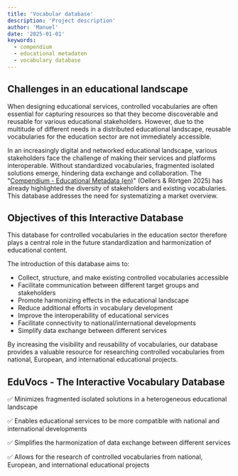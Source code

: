 ```yaml
---
title: 'Vocabular database'
description: 'Project description'
author: 'Manuel'
date: '2025-01-01'
keywords:
  - compendium
  - educational metadaten
  - vocabulary database
---
```


## Challenges in an educational landscape

When designing educational services, controlled vocabularies are often essential for capturing resources so that they become discoverable and reusable for various educational stakeholders. However, due to the multitude of different needs in a distributed educational landscape, reusable vocabularies for the education sector are not immediately accessible.

In an increasingly digital and networked educational landscape, various stakeholders face the challenge of making their services and platforms interoperable. Without standardized vocabularies, fragmented isolated solutions emerge, hindering data exchange and collaboration. The "[Compendium - Educational Metadata (en)](https://oellers.github.io/kompendium/)" (Oellers & Rörtgen 2025) has already highlighted the diversity of stakeholders and existing vocabularies. This database addresses the need for systematizing a market overview.

## Objectives of this Interactive Database

This database for controlled vocabularies in the education sector therefore plays a central role in the future standardization and harmonization of educational content.

The introduction of this database aims to:

- Collect, structure, and make existing controlled vocabularies accessible
- Facilitate communication between different target groups and stakeholders
- Promote harmonizing effects in the educational landscape
- Reduce additional efforts in vocabulary development
- Improve the interoperability of educational services
- Facilitate connectivity to national/international developments
- Simplify data exchange between different services

By increasing the visibility and reusability of vocabularies, our database provides a valuable resource for researching controlled vocabularies from national, European, and international educational projects.

## EduVocs - The Interactive Vocabulary Database

✅ Minimizes fragmented isolated solutions in a heterogeneous educational landscape

✅ Enables educational services to be more compatible with national and international developments

✅ Simplifies the harmonization of data exchange between different services

✅ Allows for the research of controlled vocabularies from national, European, and international educational projects
